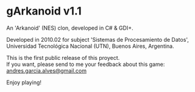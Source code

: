 # gArkanoid v1.1

An 'Arkanoid' (NES) clon, developed in C# & GDI+. 

Developed in 2010.02 for subject 'Sistemas de Procesamiento de Datos', Universidad Tecnológica Nacional (UTN), Buenos Aires, Argentina. 

This is the first public release of this proyect.  
If you want, please send to me your feedback about this game: andres.garcia.alves@gmail.com

Enjoy playing!
